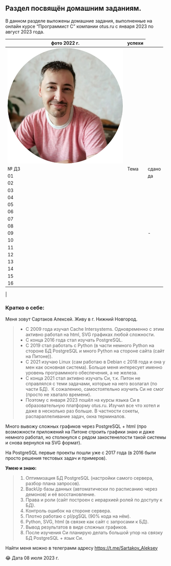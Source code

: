 ## Раздел посвящён домашним заданиям.

В данном разделе выложены домашние задания, выполненные на онлайн курсе “Программист С” компании otus.ru с января 2023 по август 2023 года.


|   фото 2022 г.|  успехи |
| ------------ | ------------ |
|  ![](https://github.com/OTUS-2023-C01-SARTAKOV-AP/home_work/blob/main/img/photo_circle_small.png) |  <table><tbody>
  <tr><td>№ ДЗ&nbsp;</td><td>Тема</td><td>сдано</td></tr>
  <tr><td>01</td><td>&nbsp;</td><td>да</td></tr>
  <tr><td>02</td><td>&nbsp;</td><td>&nbsp;</td></tr>
  <tr><td>03</td><td>&nbsp;</td><td>&nbsp;</td></tr>
  <tr><td>04</td><td>&nbsp;</td><td>&nbsp;</td></tr>
  <tr><td>05</td><td>&nbsp;</td><td>&nbsp;</td></tr>
  <tr><td>06</td><td>&nbsp;</td><td>&nbsp;</td></tr>
  <tr><td>07</td><td>&nbsp;</td><td>&nbsp;</td></tr>
  <tr><td>08</td><td>&nbsp;</td><td>&nbsp;</td></tr>
  <tr><td>09</td><td>&nbsp;</td><td>-</td></tr>
  <tr><td>10</td><td>&nbsp;</td><td>&nbsp;</td></tr>
  <tr><td>11</td><td>&nbsp;</td><td>&nbsp;</td></tr>
  <tr><td>12</td><td>&nbsp;</td><td>&nbsp;</td></tr>
  <tr><td>13</td><td>&nbsp;</td><td>&nbsp;</td></tr>
  <tr><td>14</td><td>&nbsp;</td><td>&nbsp;</td></tr>
  <tr><td>15</td><td>&nbsp;</td><td>&nbsp;</td></tr>
  <tr><td>16</td><td>&nbsp;</td><td>&nbsp;</td></tr>
</tbody></table> |



### Кратко о себе: 

Меня зовут Сартаков Алексей. Живу в г. Нижний Новгород. 

> *   С 2009 года изучал Cache Intersystems. Одновременно с этим активно работал на html, SVG графиках любой сложности. 
> *   С конца 2016 года стал изучать PostgreSQL. 
> *   С 2019 стал работать с Python (в части немного Python на стороне БД PostgreSQL и много Python на стороне сайта (сайт на Питоне)). 
> *   С 2021 изучаю Linux (сам работаю в Debian c 2018 года и она у мен как основная система). Больше меня интересует именно уровень программного обеспечения, а не железа. 
> *   С конца 2021 стал активно изучать Си, т.к. Питон не справлялся с теми задачами, которые на него возлагал (по части БД).  К сожалению, самостоятельно изучить Си не смог (просто не хватало времени). 
> *   Поэтому с января 2023 пошёл на курсы языка Си в образовательную платформу otus.ru. Изучил все что хотел и даже в несколько раз больше. В частности сокеты, распараллеливание задач, окна терминалов. 

Много вывожу сложных графиков через PostgreSQL + html (про возможности приложений на Питоне строить графики знаю и даже немного работал, но столкнулся с рядом закостенелости такой системы и снова вернулся на SVG формат).

На PostgreSQL первые проекты пошли уже с 2017 года (в 2016 были просто решения тестовых задач и примеров).

**Умею и знаю:**

> 1.  Оптимизация БД PostgreSQL (настройки самого сервера, разбор плана запросов). 
> 2.  BackUp базы данных (автоматически по расписанию через демонов) и её восстановление.
> 3.  Права и роли (сайт построен с иерархией ролей по доступу к БД).
> 4.  Контроль ошибок на стороне сервера.
> 5.  Плотно работаю с pl/pgSQL (90% кода на нём). 
> 6.  Python, SVG, html (в связке как сайт с запросами к БД).
> 7.  Вывод результатов в виде сложных графиков.
> 8.  После изучения Си планирую делать большой упор на связку БД PostgreSQL + язык Си. 

Найти меня можно в телеграмм адресу https://t.me/Sartakov_Aleksey

😂 Дата 08 июля 2023 г.
